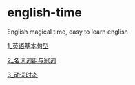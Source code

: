 # english-time
English magical time, easy to learn english


[1_英语基本句型](./1_英语基本句型.md)

[2_名词词组与冠词](./2_名词词组与冠词.md)

[3_动词时态](./3_动词时态.md)
